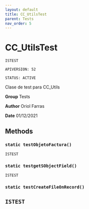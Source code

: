 ```yaml
---
layout: default
title: CC_UtilsTest
parent: Tests
nav_order: 5
---
```


# CC_UtilsTest

`ISTEST`

`APIVERSION: 52`

`STATUS: ACTIVE`

Clase de test para CC_Utils

**Group** Tests

**Author** Oriol Farras

**Date** 01/12/2021

## Methods

### `static testObjetoFactura()`

`ISTEST`

### `static testgetSObjectField()`

`ISTEST`

### `static testCreateFileOnRecord()`

## `ISTEST`
